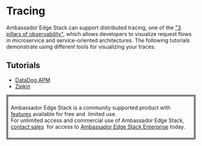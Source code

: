 # Tracing

Ambassador Edge Stack can support distributed tracing, one of the ["3 pillars of observability"](https://medium.com/@copyconstruct/monitoring-in-the-time-of-cloud-native-c87c7a5bfa3e), which allows developers to visualize request flows in microservice and service-oriented architectures. The following tutorials demonstrate using different tools for visualizing your traces.

## Tutorials

- [DataDog APM](/user-guide/tracing-tutorial-datadog.html)
- [Zipkin](/user-guide/tracing-tutorial-zipkin.html)

<div style="border: thick solid gray;padding:0.5em"> 

Ambassador Edge Stack is a community supported product with 
[features](getambassador.io/features) available for free and 
limited use. For unlimited access and commercial use of
Ambassador Edge Stack, [contact sales](https:/www.getambassador.io/contact) 
for access to [Ambassador Edge Stack Enterprise](/user-guide/ambassador-edge-stack-enterprise) today.

</div>
</p>
